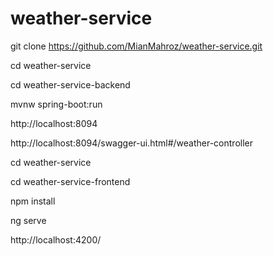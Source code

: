 # weather-service


git clone https://github.com/MianMahroz/weather-service.git

cd weather-service


cd weather-service-backend

mvnw spring-boot:run

http://localhost:8094

http://localhost:8094/swagger-ui.html#/weather-controller






cd weather-service

cd weather-service-frontend

npm install

ng serve

http://localhost:4200/
